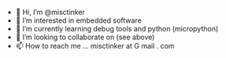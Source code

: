- 👋 Hi, I’m @misctinker
- 👀 I’m interested in embedded software
- 🌱 I’m currently learning debug tools and python (micropython)
- 💞️ I’m looking to collaborate on (see above)
- 📫 How to reach me ... misctinker at G mail . com

<!---
misctinker/misctinker is a ✨ special ✨ repository because its `README.md` (this file) appears on your GitHub profile.
You can click the Preview link to take a look at your changes.
--->
